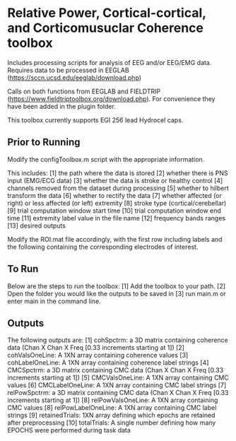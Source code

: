 Relative Power, Cortical-cortical, and Corticomusuclar Coherence toolbox
===========================

Includes processing scripts for analysis of EEG and/or EEG/EMG data. Requires 
data to be processed in EEGLAB (<https://sccn.ucsd.edu/eeglab/download.php>)

Calls on both functions from EEGLAB and FIELDTRIP (<https://www.fieldtriptoolbox.org/download.php>).
For convenience they have been added in the plugin folder.

This toolbox currently supports EGI 256 lead Hydrocel caps.

Prior to Running
-------------
Modify the configToolbox.m script with the appropriate information.

This includes:
       [1] the path where the data is stored
       [2] whether there is PNS input (EMG/ECG data)
       [3] whether the data is stroke or healthy control
       [4] channels removed from the dataset during processing
       [5] whether to hilbert transform the data
       [6] whether to rectify the data
       [7] whether affected (or right) or less affected (or left) extremity
       [8] stroke type (cortical/cerebellar)
       [9] trial computation window start time
       [10] trial computation window end time
       [11] extremity label value in the file name
       [12] frequency bands ranges
       [13] desired outputs

Modify the ROI.mat file accordingly, with the first row including labels
and the following containing the corresponding electrodes of interest.

To Run
-------------
Below are the steps to run the toolbox:
       [1] Add the toolbox to your path.
       [2] Open the folder you would like the outputs to be saved in
       [3] run main.m or enter main in the command line.

Outputs
-------------
The following outputs are:
       [1] cohSpctrm: a 3D matrix containing coherence data (Chan X Chan X Freq [0.33 increments starting at 1])
       [2] cohValsOneLine: A 1XN array containing coherence values
       [3] cohLabelOneLine: A 1XN array containing coherence label strings
       [4] CMCSpctrm: a 3D matrix containing CMC data (Chan X Chan X Freq [0.33 increments starting at 1])
       [5] CMCValsOneLine: A 1XN array containing CMC values
       [6] CMCLabelOneLine: A 1XN array containing CMC label strings
       [7] relPowSpctrm: a 3D matrix containing CMC data (Chan X Chan X Freq [0.33 increments starting at 1])
       [8] relPowValsOneLine: A 1XN array containing CMC values
       [8] relPowLabelOneLine: A 1XN array containing CMC label strings
       [9] retainedTrials: 1XN array defining which epochs are retained after preprocessing
       [10] totalTrials: A single number defining how many EPOCHS were performed during task data

